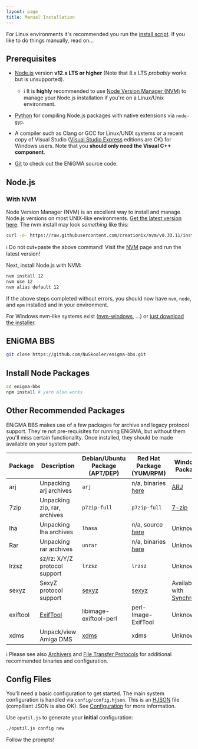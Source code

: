 ```yaml
---
layout: page
title: Manual Installation
---
```

For Linux environments it's recommended you run the [install script](install-script.md). If you like to
do things manually, read on...

## Prerequisites
* [Node.js](https://nodejs.org/) version **v12.x LTS or higher** (Note that 8.x LTS *probably* works but is unsupported).
  * :information_source: It is **highly** recommended to use [Node Version Manager (NVM)](https://github.com/creationix/nvm) to manage your Node.js installation if you're on a Linux/Unix environment.

* [Python](https://www.python.org/downloads/) for compiling Node.js packages with native extensions via `node-gyp`.

* A compiler such as Clang or GCC for Linux/UNIX systems or a recent copy of Visual Studio
([Visual Studio Express](https://www.visualstudio.com/en-us/products/visual-studio-express-vs.aspx) editions
are OK) for Windows users. Note that you **should only need the Visual C++ component**.

* [Git](https://git-scm.com/downloads) to check out the ENiGMA source code.

## Node.js
### With NVM
Node Version Manager (NVM) is an excellent way to install and manage Node.js versions on most UNIX-like environments. [Get the latest version here](https://github.com/creationix/nvm). The nvm install may look _something_ like this:

```bash
curl -o- https://raw.githubusercontent.com/creationix/nvm/v0.33.11/install.sh | bash
```
:information_source: Do not cut+paste the above command! Visit the [NVM](https://github.com/creationix/nvm) page and run the latest version!

Next, install Node.js with NVM:
```bash
nvm install 12
nvm use 12
nvm alias default 12
```

If the above steps completed without errors, you should now have `nvm`, `node`, and `npm` installed and in your environment.

For Windows nvm-like systems exist ([nvm-windows](https://github.com/coreybutler/nvm-windows), ...) or [just download the installer](https://nodejs.org/en/download/).


## ENiGMA BBS
```bash
git clone https://github.com/NuSkooler/enigma-bbs.git
```

## Install Node Packages
```bash
cd enigma-bbs
npm install # yarn also works
```

## Other Recommended Packages
ENiGMA BBS makes use of a few packages for archive and legacy protocol support. They're not pre-requisites for running ENiGMA, but without them you'll miss certain functionality. Once installed, they should be made available on your system path.

| Package    | Description | Debian/Ubuntu Package (APT/DEP) | Red Hat Package (YUM/RPM) | Windows Package                                                  |
|------------|-----------------------------------|--------------------------------------------|---------------------------------------------------|------------------------------------------------------------------|
| arj        | Unpacking arj archives            | `arj`                                      | n/a, binaries [here](http://arj.sourceforge.net/) | [ARJ](http://arj.sourceforge.net/)                               |
| 7zip       | Unpacking zip, rar, archives  | `p7zip-full`                               | `p7zip-full`                                      | [7-zip](http://www.7-zip.org/)                                   |
| lha        | Unpacking lha archives  | `lhasa`                               | n/a, source [here](https://web.archive.org/web/20200301124852/http://www2m.biglobe.ne.jp/~dolphin/lha/lha.htm)                                      | Unknown                                   |
| Rar        | Unpacking rar archives  | `unrar`                               | n/a, binaries [here](https://www.rarlab.com/download.htm)                                      | Unknown                                   |
| lrzsz      | sz/rz: X/Y/Z protocol support        | `lrzsz`                                    | `lrzsz`                                           | Unknown                                                          |
| sexyz      | SexyZ protocol support               | [sexyz](https://l33t.codes/outgoing/sexyz) | [sexyz](https://l33t.codes/outgoing/sexyz)        | Available with [Synchronet](http://wiki.synchro.net/install:win) |
| exiftool   | [ExifTool](https://www.sno.phy.queensu.ca/~phil/exiftool/)    | libimage-exiftool-perl | perl-Image-ExifTool | Unknown
| xdms  | Unpack/view Amiga DMS | [xdms](http://manpages.ubuntu.com/manpages/trusty/man1/xdms.1.html)  | xdms | Unknown

:information_source: Please see also [Archivers](/docs/configuration/archivers.md) and [File Transfer Protocols](/docs/configuration/file-transfer-protocols.md) for additional recommended binaries and configuration.

## Config Files
You'll need a basic configuration to get started. The main system configuration is handled via `config/config.hjson`. This is an [HJSON](http://hjson.org/) file (compiliant JSON is also OK). See [Configuration](../configuration/) for more information.

Use `oputil.js` to generate your **initial** configuration:

```bash
./oputil.js config new
```

Follow the prompts!

